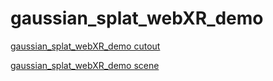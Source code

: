 # gaussian_splat_webXR_demo

[gaussian_splat_webXR_demo cutout](https://jonlu0602.github.io/gaussian_splat_webXR_demo/)

[gaussian_splat_webXR_demo scene](https://jonlu0602.github.io/gaussian_splat_webXR_demo/scene.html)